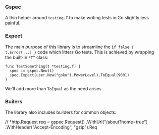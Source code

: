 ### Gspec
A thin helper around `testing.T` to make writing tests in Go slightly less painful.

### Expect
The main purpose of this library is to streamline the `if false { t.Error(...) }` code which litters Go tests. This is achieved by wrapping the built-in `*T`* class:

    func TestSomething(t *testing.T) {
      spec := gspec.New(t)
      spec.Expect(user.New("goku").PowerLevel).ToEqual(9001)
    }

We'll add more than `ToEqual` as the need arises

### Builers
The library also includes builders for common objects:

  // *http.Request
    req = gspec.Request()
                .WithUrl("/about?home=true")
                .WithHeader("Accept-Encoding", "gzip").Req
